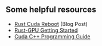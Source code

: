 ## Some helpful resources

- [Rust Cuda Reboot](https://rust-gpu.github.io/blog/2025/01/27/rust-cuda-reboot) (Blog Post)
- [Rust-GPU Getting Started](https://rust-gpu.github.io/Rust-CUDA/guide/getting_started.html)
- [Cuda C++ Programming Guide](https://docs.nvidia.com/cuda/cuda-c-programming-guide/index.html#)
